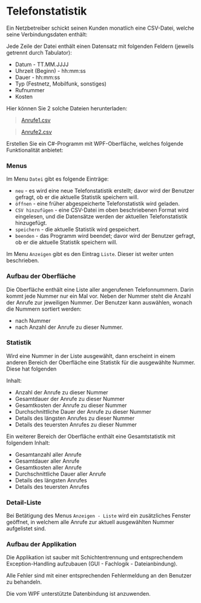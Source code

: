 # Telefonstatistik #

Ein Netzbetreiber schickt seinen Kunden monatlich eine CSV-Datei, welche seine Verbindungsdaten enthält:

Jede Zeile der Datei enthält einen Datensatz mit folgenden Feldern (jeweils getrennt durch Tabulator):

  * Datum - TT.MM.JJJJ
  * Uhrzeit (Beginn) - hh:mm:ss
  * Dauer - hh:mm:ss
  * Typ (Festnetz, Mobilfunk, sonstiges)
  * Rufnummer
  * Kosten

Hier können Sie 2 solche Dateien herunterladen:

> [Anrufe1.csv](http://pr-gse.googlecode.com/svn/wiki/uebungen/data/Anrufe1.csv)

> [Anrufe2.csv](http://pr-gse.googlecode.com/svn/wiki/uebungen/data/Anrufe2.csv)


Erstellen Sie ein C#-Programm mit WPF-Oberfläche, welches folgende Funktionalität anbietet:

### Menus ###

Im Menu `Datei` gibt es folgende Einträge:

  * `neu` - es wird eine neue Telefonstatistik erstellt; davor wird der Benutzer gefragt, ob er die aktuelle Statistik speichern will.
  * `öffnen` - eine früher abgespeicherte Telefonstatistik wird geladen.
  * `CSV hinzufügen` - eine CSV-Datei im oben beschriebenen Format wird eingelesen, und die Datensätze werden der aktuellen Telefonstatistik hinzugefügt.
  * `speichern` - die aktuelle Statistik wird gespeichert.
  * `beenden` - das Programm wird beendet; davor wird der Benutzer gefragt, ob er die aktuelle Statistik speichern will.

Im Menu `Anzeigen` gibt es den Eintrag `Liste`. Dieser ist weiter unten beschrieben.

### Aufbau der Oberfläche ###

Die Oberfläche enthält eine Liste aller angerufenen Telefonnummern. Darin kommt jede Nummer nur ein Mal vor. Neben der Nummer steht die Anzahl der Anrufe zur jeweiligen Nummer. Der Benutzer kann auswählen, wonach die Nummern sortiert werden:
  * nach Nummer
  * nach Anzahl der Anrufe zu dieser Nummer.

### Statistik ###

Wird eine Nummer in der Liste ausgewählt, dann erscheint in einem anderen Bereich der Oberfläche eine Statistik für die ausgewählte Nummer. Diese hat folgenden

Inhalt:

  * Anzahl der Anrufe zu dieser Nummer
  * Gesamtdauer der Anrufe zu dieser Nummer
  * Gesamtkosten der Anrufe zu dieser Nummer
  * Durchschnittliche Dauer der Anrufe zu dieser Nummer
  * Details des längsten Anrufes zu dieser Nummer
  * Details des teuersten Anrufes zu dieser Nummer

Ein weiterer Bereich der Oberfläche enthält eine Gesamtstatistik mit folgendem Inhalt:

  * Gesamtanzahl aller Anrufe
  * Gesamtdauer aller Anrufe
  * Gesamtkosten aller Anrufe
  * Durchschnittliche Dauer aller Anrufe
  * Details des längsten Anrufes
  * Details des teuersten Anrufes

### Detail-Liste ###
Bei Betätigung des Menus `Anzeigen - Liste` wird ein zusätzliches Fenster geöffnet, in welchem alle Anrufe zur aktuell ausgewählten Nummer aufgelistet sind.

### Aufbau der Applikation ###

Die Applikation ist sauber mit Schichtentrennung und entsprechendem Exception-Handling aufzubauen (GUI - Fachlogik - Dateianbindung).

Alle Fehler sind mit einer entsprechenden Fehlermeldung an den Benutzer zu behandeln.

Die vom WPF unterstützte Datenbindung ist anzuwenden.